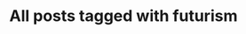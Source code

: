 ---
layout: tag
title: "All posts tagged with futurism"
permalink: /weblog/tags/futurism/
taxonomy: futurism
---